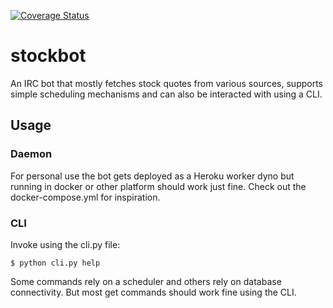 [![Coverage Status](https://coveralls.io/repos/github/jlyheden/stockbot/badge.svg?branch=master)](https://coveralls.io/github/jlyheden/stockbot?branch=master)

# stockbot

An IRC bot that mostly fetches stock quotes from various sources, supports simple scheduling mechanisms and
can also be interacted with using a CLI.

## Usage

### Daemon

For personal use the bot gets deployed as a Heroku worker dyno but running in docker or other platform should work
just fine. Check out the docker-compose.yml for inspiration.

### CLI

Invoke using the cli.py file:
```
$ python cli.py help
```

Some commands rely on a scheduler and others rely on database connectivity. But most get commands should work fine using
the CLI.